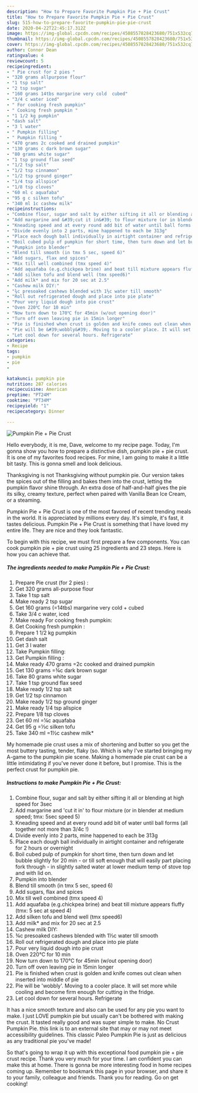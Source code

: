 ```yaml
---
description: "How to Prepare Favorite Pumpkin Pie + Pie Crust"
title: "How to Prepare Favorite Pumpkin Pie + Pie Crust"
slug: 515-how-to-prepare-favorite-pumpkin-pie-pie-crust
date: 2020-04-22T22:45:17.312Z
image: https://img-global.cpcdn.com/recipes/4508557828423680/751x532cq70/pumpkin-pie-pie-crust-recipe-main-photo.jpg
thumbnail: https://img-global.cpcdn.com/recipes/4508557828423680/751x532cq70/pumpkin-pie-pie-crust-recipe-main-photo.jpg
cover: https://img-global.cpcdn.com/recipes/4508557828423680/751x532cq70/pumpkin-pie-pie-crust-recipe-main-photo.jpg
author: Connor Dean
ratingvalue: 4
reviewcount: 5
recipeingredient:
- " Pie crust for 2 pies "
- "320 grams allpurpose flour"
- "1 tsp salt"
- "2 tsp sugar"
- "160 grams 14tbs margarine very cold  cubed"
- "3/4 c water iced"
- " For cooking fresh pumpkin"
- " Cooking fresh pumpkin "
- "1 1/2 kg pumpkin"
- "dash salt"
- "3 l water"
- " Pumpkin filling"
- " Pumpkin filling "
- "470 grams 2c cooked and drained pumpkin"
- "130 grams c dark brown sugar"
- "80 grams white sugar"
- "1 tsp ground flax seed"
- "1/2 tsp salt"
- "1/2 tsp cinnamon"
- "1/2 tsp ground ginger"
- "1/4 tsp allspice"
- "1/8 tsp cloves"
- "60 ml c aquafaba"
- "95 g c silken tofu"
- "340 ml 1c cashew milk"
recipeinstructions:
- "Combine flour, sugar and salt by either sifting it all or blending at high speed for 3sec"
- "Add margarine and &#39;cut it in&#39; to flour mixture (or in blender at medium speed; tmx: 5sec speed 5)"
- "Kneading speed and at every round add bit of water until ball forms (all together not more than 3/4c !)"
- "Divide evenly into 2 parts, mine happened to each be 313g"
- "Place each dough ball individually in airtight container and refrigerate for 2 hours or overnight"
- "Boil cubed pulp of pumpkin for short time, then turn down and let bubble slightly for 20 min - or till soft enough that will easily part placing fork through - in slightly salted water at lower medium temp of stove top and with lid on."
- "Pumpkin into blender"
- "Blend till smooth (in tmx 5 sec, speed 6)"
- "Add sugars, flax and spices"
- "Mix till well combined (tmx speed 4)"
- "Add aquafaba (e.g.chickpea brine) and beat till mixture appears fluffy (tmx: 5 sec at speed 4)"
- "Add silken tofu and blend well (tmx speed6)"
- "Add milk* and mix for 20 sec at 2.5"
- "Cashew milk DIY:"
- "¾c presoaked cashews blended with 1⅓c water till smooth"
- "Roll out refrigerated dough and place into pie plate"
- "Pour very liquid dough into pie crust"
- "Oven 220℃ for 10 min"
- "Now turn down to 170℃ for 45min (w/out opening door)"
- "Turn off oven leaving pie in 15min longer"
- "Pie is finished when crust is golden and knife comes out clean when inserted into middle of pie"
- "Pie will be &#39;wobbly&#39;. Moving to a cooler place. It will set more while cooling and become firm enough for cutting in the fridge."
- "Let cool down for several hours. Refrigerate"
categories:
- Recipe
tags:
- pumpkin
- pie
- 

katakunci: pumpkin pie  
nutrition: 287 calories
recipecuisine: American
preptime: "PT24M"
cooktime: "PT34M"
recipeyield: "1"
recipecategory: Dinner

---
```



![Pumpkin Pie + Pie Crust](https://img-global.cpcdn.com/recipes/4508557828423680/751x532cq70/pumpkin-pie-pie-crust-recipe-main-photo.jpg)

Hello everybody, it is me, Dave, welcome to my recipe page. Today, I'm gonna show you how to prepare a distinctive dish, pumpkin pie + pie crust. It is one of my favorites food recipes. For mine, I am going to make it a little bit tasty. This is gonna smell and look delicious.

Thanksgiving is not Thanksgiving without pumpkin pie. Our version takes the spices out of the filling and bakes them into the crust, letting the pumpkin flavor shine through. An extra dose of half-and-half gives the pie its silky, creamy texture, perfect when paired with Vanilla Bean Ice Cream, or a steaming.

Pumpkin Pie + Pie Crust is one of the most favored of recent trending meals in the world. It is appreciated by millions every day. It's simple, it's fast, it tastes delicious. Pumpkin Pie + Pie Crust is something that I have loved my entire life. They are nice and they look fantastic.


To begin with this recipe, we must first prepare a few components. You can cook pumpkin pie + pie crust using 25 ingredients and 23 steps. Here is how you can achieve that.

<!--inarticleads1-->

##### The ingredients needed to make Pumpkin Pie + Pie Crust:

1. Prepare  Pie crust (for 2 pies) :
1. Get 320 grams all-purpose flour
1. Take 1 tsp salt
1. Make ready 2 tsp sugar
1. Get 160 grams (=14tbs) margarine very cold + cubed
1. Take 3/4 c water, iced
1. Make ready  For cooking fresh pumpkin:
1. Get  Cooking fresh pumpkin :
1. Prepare 1 1/2 kg pumpkin
1. Get dash salt
1. Get 3 l water
1. Take  Pumpkin filling:
1. Get  Pumpkin filling :
1. Make ready 470 grams =2c cooked and drained pumpkin
1. Get 130 grams =¾c dark brown sugar
1. Take 80 grams white sugar
1. Take 1 tsp ground flax seed
1. Make ready 1/2 tsp salt
1. Get 1/2 tsp cinnamon
1. Make ready 1/2 tsp ground ginger
1. Make ready 1/4 tsp allspice
1. Prepare 1/8 tsp cloves
1. Get 60 ml =¼c aquafaba
1. Get 95 g =⅓c silken tofu
1. Take 340 ml =1½c cashew milk*


My homemade pie crust uses a mix of shortening and butter so you get the most buttery tasting, tender, flaky (so. Which is why I&#39;ve started bringing my A-game to the pumpkin pie scene. Making a homemade pie crust can be a little intimidating if you&#39;ve never done it before, but I promise. This is the perfect crust for pumpkin pie. 

<!--inarticleads2-->

##### Instructions to make Pumpkin Pie + Pie Crust:

1. Combine flour, sugar and salt by either sifting it all or blending at high speed for 3sec
1. Add margarine and &#39;cut it in&#39; to flour mixture (or in blender at medium speed; tmx: 5sec speed 5)
1. Kneading speed and at every round add bit of water until ball forms (all together not more than 3/4c !)
1. Divide evenly into 2 parts, mine happened to each be 313g
1. Place each dough ball individually in airtight container and refrigerate for 2 hours or overnight
1. Boil cubed pulp of pumpkin for short time, then turn down and let bubble slightly for 20 min - or till soft enough that will easily part placing fork through - in slightly salted water at lower medium temp of stove top and with lid on.
1. Pumpkin into blender
1. Blend till smooth (in tmx 5 sec, speed 6)
1. Add sugars, flax and spices
1. Mix till well combined (tmx speed 4)
1. Add aquafaba (e.g.chickpea brine) and beat till mixture appears fluffy (tmx: 5 sec at speed 4)
1. Add silken tofu and blend well (tmx speed6)
1. Add milk* and mix for 20 sec at 2.5
1. Cashew milk DIY:
1. ¾c presoaked cashews blended with 1⅓c water till smooth
1. Roll out refrigerated dough and place into pie plate
1. Pour very liquid dough into pie crust
1. Oven 220℃ for 10 min
1. Now turn down to 170℃ for 45min (w/out opening door)
1. Turn off oven leaving pie in 15min longer
1. Pie is finished when crust is golden and knife comes out clean when inserted into middle of pie
1. Pie will be &#39;wobbly&#39;. Moving to a cooler place. It will set more while cooling and become firm enough for cutting in the fridge.
1. Let cool down for several hours. Refrigerate


It has a nice smooth texture and also can be used for any pie you want to make. I just LOVE pumpkin pie but usually can&#39;t be bothered with making the crust. It tasted really good and was super simple to make. No Crust Pumpkin Pie. this link is to an external site that may or may not meet accessibility guidelines. This classic Paleo Pumpkin Pie is just as delicious as any traditional pie you&#39;ve made! 

So that's going to wrap it up with this exceptional food pumpkin pie + pie crust recipe. Thank you very much for your time. I am confident you can make this at home. There is gonna be more interesting food in home recipes coming up. Remember to bookmark this page in your browser, and share it to your family, colleague and friends. Thank you for reading. Go on get cooking!
